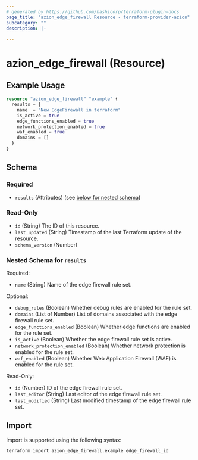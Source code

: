 ```yaml
---
# generated by https://github.com/hashicorp/terraform-plugin-docs
page_title: "azion_edge_firewall Resource - terraform-provider-azion"
subcategory: ""
description: |-
  
---
```


# azion_edge_firewall (Resource)



## Example Usage

```terraform
resource "azion_edge_firewall" "example" {
  results = {
    name  = "New EdgeFirewall in terraform"
    is_active = true
    edge_functions_enabled = true
    network_protection_enabled = true
    waf_enabled = true
    domains = []
  }
}
```

<!-- schema generated by tfplugindocs -->
## Schema

### Required

- `results` (Attributes) (see [below for nested schema](#nestedatt--results))

### Read-Only

- `id` (String) The ID of this resource.
- `last_updated` (String) Timestamp of the last Terraform update of the resource.
- `schema_version` (Number)

<a id="nestedatt--results"></a>
### Nested Schema for `results`

Required:

- `name` (String) Name of the edge firewall rule set.

Optional:

- `debug_rules` (Boolean) Whether debug rules are enabled for the rule set.
- `domains` (List of Number) List of domains associated with the edge firewall rule set.
- `edge_functions_enabled` (Boolean) Whether edge functions are enabled for the rule set.
- `is_active` (Boolean) Whether the edge firewall rule set is active.
- `network_protection_enabled` (Boolean) Whether network protection is enabled for the rule set.
- `waf_enabled` (Boolean) Whether Web Application Firewall (WAF) is enabled for the rule set.

Read-Only:

- `id` (Number) ID of the edge firewall rule set.
- `last_editor` (String) Last editor of the edge firewall rule set.
- `last_modified` (String) Last modified timestamp of the edge firewall rule set.

## Import

Import is supported using the following syntax:

```shell
terraform import azion_edge_firewall.example edge_firewall_id
```
